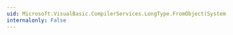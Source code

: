 ```yaml
---
uid: Microsoft.VisualBasic.CompilerServices.LongType.FromObject(System.Object)
internalonly: False
---
```

